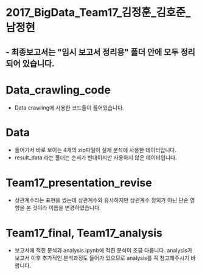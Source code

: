 # 2017_BigData_Team17_김정훈_김호준_남정현

## - 최종보고서는 "임시 보고서 정리용" 폴더 안에 모두 정리되어 있습니다.

# Data_crawling_code
- Data crawling에 사용한 코드들이 들어있습니다.

# Data
- 들어가서 바로 보이는 4개의 zip파일이 실제 분석에 사용한 데이터입니다.
- result_data 라는 폴더는 순서가 반대이지만 사용하지 않은 데이터입니다.

# Team17_presentation_revise
- 상관계수라는 표현을 썼는데 상관계수와 유사하지만 상관계수 정의가 아닌 단순 영향을 본 것이라 이름을 변경하였습니다.

# Team17_final, Team17_analysis
- 보고서에 적힌 분석과 analysis.ipynb에 적힌 분석이 조금 다릅니다.
analysis가 보고서 이후 추가적인 분석과정도 들어가 있으므로 analysis를 꼭 참고해주시기 바랍니다.
